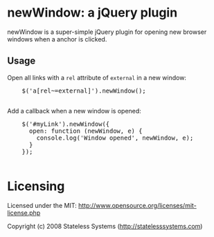 # newWindow: a jQuery plugin

newWindow is a super-simple jQuery plugin for opening new browser windows
when a anchor is clicked.

## Usage

Open all links with a <code>rel</code> attribute of <code>external</code>
in a new window:

  <pre>
    $('a[rel~=external]').newWindow();
  </pre>

Add a callback when a new window is opened:

  <pre>
    $('#myLink').newWindow({
      open: function (newWindow, e) {
        console.log('Window opened', newWindow, e);
      }
    });
  </pre>

# Licensing

Licensed under the MIT:
http://www.opensource.org/licenses/mit-license.php

Copyright (c) 2008 Stateless Systems (http://statelesssystems.com)
